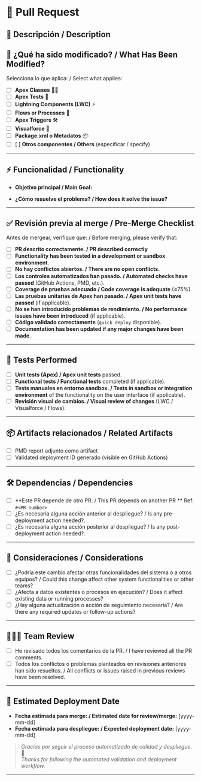 # 🚀 Pull Request

## 📜 Descripción / Description
<!-- Breve descripción general del cambio realizado en este PR / Brief overview of the change made in this PR. -->

## 🔧 ¿Qué ha sido modificado? / What Has Been Modified?
Selecciona lo que aplica: / Select what applies:
- [ ] **Apex Classes** 🧑‍💻
- [ ] **Apex Tests** 🧪
- [ ] **Lightning Components (LWC)** ⚡
- [ ] **Flows or Processes** 🔄
- [ ] **Apex Triggers** 🛠️
- [ ] **Visualforce** 📜
- [ ] **Package.xml o Metadatos** 📦
- [ ] [ ] **Otros componentes / Others** (especificar / specify)

---

## ⚡ Funcionalidad / Functionality
- **Objetivo principal / Main Goal:**  
  <!-- Qué intenta conseguir este PR / What this PR is trying to achieve-->

- **¿Cómo resuelve el problema? / How does it solve the issue?**  
  <!-- Describe la solución aportada / Describe the solution provided-->

---

## ✅ Revisión previa al merge / Pre-Merge Checklist
Antes de mergear, verifique que: / Before merging, please verify that:

- [ ] **PR descrito correctamente. / PR described correctly**
- [ ] **Functionality has been tested in a development or sandbox environment**.
- [ ] **No hay conflictos abiertos. / There are no open conflicts.**
- [ ] **Los controles automatizados han pasado. / Automated checks have passed** (GitHub Actions, PMD, etc.).
- [ ] **Coverage de pruebas adecuado / Code coverage is adequate** (≥75%).
- [ ] **Las pruebas unitarias de Apex han pasado. / Apex unit tests have passed** (if applicable).
- [ ] **No se han introducido problemas de rendimiento. / No performance issues have been introduced** (if applicable).
- [ ] **Código validado correctamente** (`quick deploy` disponible).
- [ ] **Documentation has been updated if any major changes have been made**.

---

## 🧪 Tests Performed
- [ ] **Unit tests (Apex) / Apex unit tests** passed.
- [ ] **Functional tests / Functional tests** completed (if applicable).
- [ ] **Tests manuales en entorno sandbox. / Tests in sandbox or integration environment** of the functionality on the user interface (if applicable).
- [ ] **Revisión visual de cambios. / Visual review of changes** (LWC / Visualforce / Flows). 

---

## 📦 Artifacts relacionados / Related Artifacts
- [ ] PMD report adjunto como artifact
- [ ] Validated deployment ID generado (visible en GitHub Actions)

---

## 🛠️ Dependencias / Dependencies
- [ ] **Este PR depende de otro PR. / This PR depends on another PR ** 
  Ref: `#<PR number>`
- [ ] ¿Es necesaria alguna acción anterior al despliegue? / Is any pre-deployment action needed?.
- [ ] ¿Es necesaria alguna acción posterior al despliegue? / Is any post-deployment action needed?.

---

## 🚨 Consideraciones / Considerations
- [ ] ¿Podría este cambio afectar otras funcionalidades del sistema o a otros equipos? / Could this change affect other system functionalities or other teams?
- [ ] ¿Afecta a datos existentes o procesos en ejecución? / Does it affect existing data or running processes?
- [ ] ¿Hay alguna actualización o acción de seguimiento necesaria? / Are there any required updates or follow-up actions?

---

## 🧑‍🤝‍🧑 Team Review
- [ ] He revisado todos los comentarios de la PR. / I have reviewed all the PR comments.
- [ ] Todos los conflictos o problemas planteados en revisiones anteriores han sido resueltos. / All conflicts or issues raised in previous reviews have been resolved.

---

## 📅 Estimated Deployment Date
<!-- If applicable, provide the expected date or deployment window for this PR -->
- **Fecha estimada para merge: / Estimated date for review/merge:** [yyyy-mm-dd]
- **Fecha estimada para despliegue: / Expected deployment date:** [yyyy-mm-dd]

> _Gracias por seguir el proceso automatizado de calidad y despliegue._ 🙌  
> _Thanks for following the automated validation and deployment workflow._

---